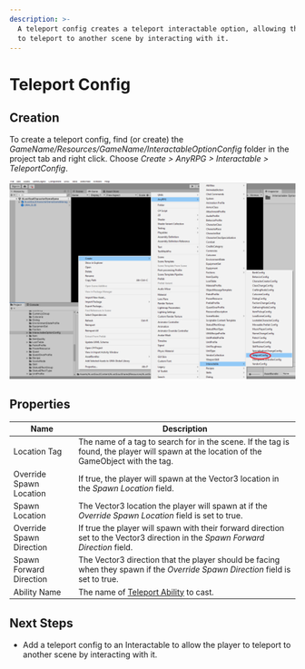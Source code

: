 ```yaml
---
description: >-
  A teleport config creates a teleport interactable option, allowing the player
  to teleport to another scene by interacting with it.
---
```


# Teleport Config

## Creation

To create a teleport config, find (or create) the _GameName/Resources/GameName/InteractableOptionConfig_ folder in the project tab and right click.  Choose _Create > AnyRPG > Interactable > TeleportConfig_.

![](<../../.gitbook/assets/image (2).png>)

## Properties

| Name                     | Description                                                                                                                               |
| ------------------------ | ----------------------------------------------------------------------------------------------------------------------------------------- |
| Location Tag             | The name of a tag to search for in the scene.  If the tag is found, the player will spawn at the location of the GameObject with the tag. |
| Override Spawn Location  | If true, the player will spawn at the Vector3 location in the _Spawn Location_ field.                                                     |
| Spawn Location           | The Vector3 location the player will spawn at if the _Override Spawn Location_ field is set to true.                                      |
| Override Spawn Direction | If true the player will spawn with their forward direction set to the Vector3 direction in the _Spawn Forward Direction_ field.           |
| Spawn Forward Direction  | The Vector3 direction that the player should be facing when they spawn if the _Override Spawn Direction_ field is set to true.            |
| Ability Name             | The name of [Teleport Ability](../abilities/) to cast.                                                                                    |

## Next Steps

* Add a teleport config to an Interactable to allow the player to teleport to another scene by interacting with it.
